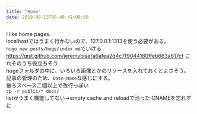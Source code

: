 ```yaml
---    
title: "Home"    
date: 2019-08-13T06:48:42+09:00    
---    
```

    
I like home pages.    
localhostではうまく行かないので、127.0.0.1:1313を使う必要がある。    
`hugo new posts/hoge/index.md`でいける  
https://gist.github.com/jeremybise/a6afea2d4c7f9044180ffeb663a617cf これそのうち役立ちそう  
hogeフォルダの中に、いろいろ画像とかのリソースを入れておくとよさそう。  
記事の管理のため、`Date-Name`な感じにする。  
後ろスペース二個以上で改行っぽい  
`cp -r public/* docs/`  
listがうまく機能してない→empty cache and reloadで治った
CNAMEを忘れずに